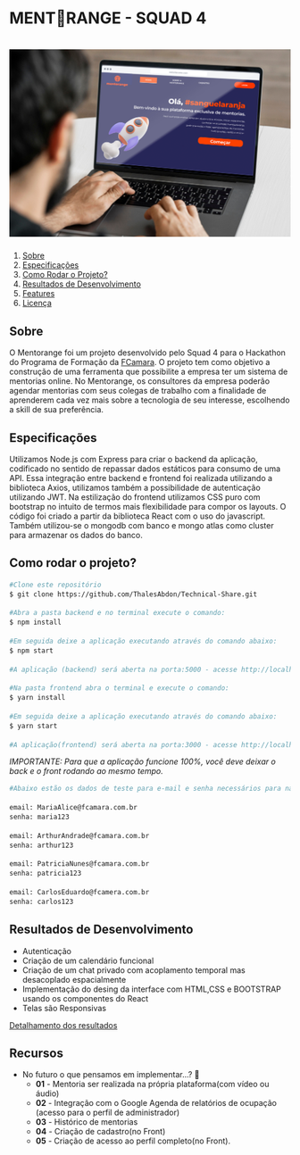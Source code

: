 # MENT🍊RANGE - SQUAD 4
<h1 align="center">
    <img alt="MENT🍊RANGE" src="Banner/banner.jpg" />
</h1>

<ol>
    <li><a href="#sobre">Sobre</a></li>
        <li> <a href="#especificacoes">Especificações</a></li>
        <li> <a href="#comorodaroprojeto">Como Rodar o Projeto?</a> </li>
        <li> <a href="#resultados"> Resultados de Desenvolvimento</a> </li>
        <li> <a href="#features">Features</a> </li>
    <li><a href="#licenca">Licença</a></li>
</ol>

<h2 id="sobre">Sobre</h2> 

O Mentorange foi um projeto desenvolvido pelo Squad 4 para o Hackathon do Programa de Formação da [FCamara](https://digital.fcamara.com.br/programadeformacao). 
O projeto tem como objetivo a construção de uma ferramenta que possibilite a empresa ter um sistema de mentorias online. No Mentorange, os consultores da empresa 
poderão agendar mentorias com seus colegas de trabalho com a finalidade de aprenderem cada vez mais sobre a tecnologia de seu interesse, 
escolhendo a skill de sua preferência. 

<h2 id="especificacoes">Especificações</h2> 

Utilizamos Node.js com Express para criar o backend da aplicação, codificado no sentido de repassar dados estáticos para consumo de uma API.
Essa integração entre backend e frontend foi realizada utilizando a biblioteca Axios, utilizamos também a possibilidade de autenticação utilizando JWT. 
Na estilização do frontend utilizamos CSS puro com bootstrap no intuito de termos mais flexibilidade para compor os layouts. O código foi criado a partir da biblioteca
React com o uso do javascript. Também utilizou-se o mongodb com banco e mongo atlas como cluster para armazenar os dados do banco.

<h2 id="comorodaroprojeto">Como rodar o projeto?</h2>

``` bash
#Clone este repositório
$ git clone https://github.com/ThalesAbdon/Technical-Share.git

#Abra a pasta backend e no terminal execute o comando:
$ npm install

#Em seguida deixe a aplicação executando através do comando abaixo:
$ npm start

#A aplicação (backend) será aberta na porta:5000 - acesse http://localhost:5000 

#Na pasta frontend abra o terminal e execute o comando:
$ yarn install

#Em seguida deixe a aplicação executando através do comando abaixo:
$ yarn start

#A aplicação(frontend) será aberta na porta:3000 - acesse http://localhost:3000 
```
*IMPORTANTE: Para que a aplicação funcione 100%, você deve deixar o back e o front rodando ao mesmo tempo.*

``` bash
#Abaixo estão os dados de teste para e-mail e senha necessários para navegação das telas:

email: MariaAlice@fcamara.com.br
senha: maria123

email: ArthurAndrade@fcamara.com.br
senha: arthur123

email: PatriciaNunes@fcamara.com.br
senha: patricia123

email: CarlosEduardo@fcamera.com.br
senha: carlos123

```

<h2 id="resultados">Resultados de Desenvolvimento</h2>

* Autenticação
* Criação de um calendário funcional
* Criação de um chat privado com acoplamento temporal mas desacoplado espacialmente
* Implementação do desing da interface com HTML,CSS e BOOTSTRAP usando os componentes do React
* Telas são Responsivas

[Detalhamento dos resultados](resultados-desenvolvimento.md)

<h2 id="features">Recursos</h2>

* No futuro o que pensamos em implementar...? 🤖
    * **01** - Mentoria ser realizada na própria plataforma(com vídeo ou áudio) 
    * **02** - Integração com o Google Agenda de relatórios de ocupação (acesso para o perfil de administrador)
    * **03** - Histórico de mentorias
    * **04** - Criação de cadastro(no Front)
    * **05** - Criação de acesso ao perfil completo(no Front).


